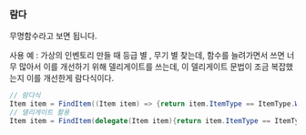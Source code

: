 ### 람다

무명함수라고 보면 됩니다.



사용 예 : 가상의 인벤토리 만들 때 등급 별 , 무기 별 찾는데, 함수를 늘려가면서 쓰면 너무 많아서 이를 개선하기 위해 델리게이트를 쓰는데, 이 델리게이트 문법이 조금 복잡했는지 이를 개선한게 람다식이다.



```cs
// 람다식
Item item = FindItem((Item item) => {return item.ItemType == ItemType.Weapon;})
// 델리게이트 활용
Item item = FindItem(delegate(Item item){return item.ItemType == ItemType.Weapon;})
```

